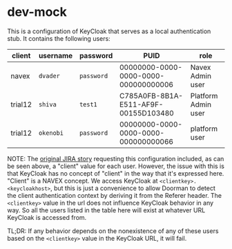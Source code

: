 # dev-mock

This is a configuration of KeyCloak that serves as a local authentication stub. It contains the following users:

client  | username  | password   | PUID                                 | role
------- | --------- | ---------- | ------------------------------------ | -------------------
navex   | `dvader`  | `password` | 00000000-0000-0000-0000-000000000006 | Navex Admin user
trial12 | `shiva`   | `test1`    | C785A0FB-8B1A-E511-AF9F-00155D103480 | Platform Admin user
trial12 | `okenobi` | `password` | 00000000-0000-0000-0000-000000000066 | platform user

NOTE: The [original JIRA story](https://jira.navexglobal.com/browse/SSO-6913) requesting this configuration included, as can be seen above, a "client" value for each user. However, the issue with this is that KeyCloak has no concept of "client" in the way that it's expressed here. "Client" is a NAVEX concept. We access KeyCloak at `<clientkey>.<keycloakhost>`, but this is just a convenience to allow Doorman to detect the client authentication context by deriving it from the Referer header. The `<clientkey>` value in the url does not influence KeyCloak behavior in any way. So all the users listed in the table here will exist at whatever URL KeyCloak is accessed from.

TL;DR: If any behavior depends on the nonexistence of any of these users based on the `<clientkey>` value in the KeyCloak URL, it will fail.
